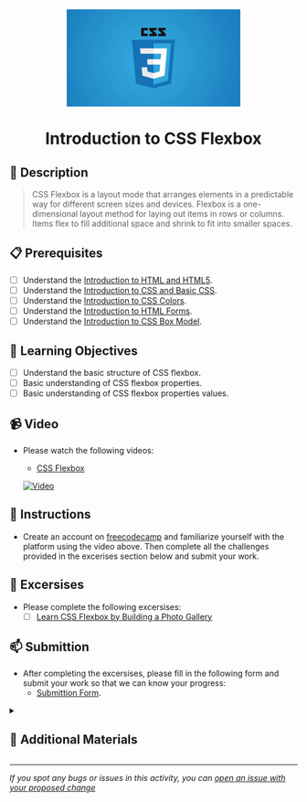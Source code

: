 <div align="center">
    <img src="../images/css.jpg" alt="Logo" height="170" align="center">
    <h1 align="center">Introduction to CSS Flexbox</h1>
</div>

## 📝 Description
> CSS Flexbox is a layout mode that arranges elements in a predictable way for different screen sizes and devices. Flexbox is a one-dimensional layout method for laying out items in rows or columns. Items flex to fill additional space and shrink to fit into smaller spaces.

## 📋 Prerequisites
- [ ] Understand the [Introduction to HTML and HTML5](https://github.com/Kick-StartDev/web-development-basic-curriculum/blob/responsive-web-design/responsive-web-design/introduction-to-html-and-html5.md).
- [ ] Understand the [Introduction to CSS and Basic CSS](https://github.com/Kick-StartDev/web-development-basic-curriculum/blob/responsive-web-design/responsive-web-design/introduction-to-css-and-basic-css.md).
- [ ] Understand the [Introduction to CSS Colors](https://github.com/Kick-StartDev/web-development-basic-curriculum/blob/responsive-web-design/responsive-web-design/introduction-to-css-colors.md).
- [ ] Understand the [Introduction to HTML Forms](https://github.com/Kick-StartDev/web-development-basic-curriculum/blob/responsive-web-design/responsive-web-design/introduction-to-html-forms.md).
- [ ] Understand the [Introduction to CSS Box Model](https://github.com/Kick-StartDev/web-development-basic-curriculum/blob/responsive-web-design/responsive-web-design/introduction-to-css-box-model.md).

## 🎯 Learning Objectives
- [ ] Understand the basic structure of CSS flexbox.
- [ ] Basic understanding of CSS flexbox properties.
- [ ] Basic understanding of CSS flexbox properties values.

## 📹 Video

- Please watch the following videos:
    - <a href="https://www.youtube.com/watch?v=JJSoEo8JSnc" target="_blank">CSS Flexbox</a>

    [![Video](https://img.youtube.com/vi/JJSoEo8JSnc/0.jpg)](https://www.youtube.com/watch?v=JJSoEo8JSnc)

## 🔧 Instructions
- Create an account on [freecodecamp](freecodecamp.org) and familiarize yourself with the platform using the video above.
Then complete all the challenges provided in the excerises section below and submit your work.

## 🚀 Excersises
- Please complete the following excersises:
    - [ ] [Learn CSS Flexbox by Building a Photo Gallery](https://www.freecodecamp.org/learn/2022/responsive-web-design/learn-css-flexbox-by-building-a-photo-gallery/step-1)

## 📫 Submittion
- After completing the excersises, please fill in the following form and submit your work so that we can know your progress:
    - [Submittion Form](https://airtable.com/shrTKszJIyALWIPnb).

<details>
    <summary>
        <h2>📌 Additional Materials</h2>
    </summary>
    <hr style="height:1px;border-width:0;color:gray;background-color:dark">
    <i>
        These are all optional, but if you're interested in exploring this topic further, here are some resources to help you.
    </i>

<br>
    <ul>
        <li><a href="https://www.w3schools.com/css/css3_flexbox.asp" target="_blank">CSS Flexbox</a></li>
        <li><a href="https://www.youtube.com/watch?v=tXIhdp5R7sc" target="_blank">CSS Flexbox</a></li>
        <li><a href="https://www.youtube.com/watch?v=9DCpQG1KVGk" target="_blank">How to use freecodecamp</a></li>
    </ul>
</details>

------

_If you spot any bugs or issues in this activity, you can [open an issue with your proposed change](https://github.com/Kick-StartDev/web-development-basic-curriculum/issues/new)_
